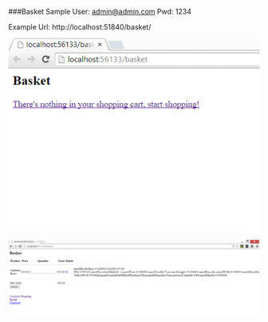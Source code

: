 ###Basket Sample
User: admin@admin.com
Pwd: 1234

Example Url: http://localhost:51840/basket/

![empty-basket.png](empty-basket.png)

![basket-1-item.png](basket-1-item.png)
